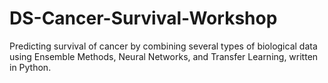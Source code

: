 # DS-Cancer-Survival-Workshop
Predicting survival of cancer by combining several types of biological data using Ensemble Methods, Neural Networks, and Transfer Learning, written in Python.
